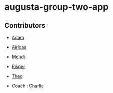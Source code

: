 # augusta-group-two-app

## Contributors

- [Adam]()
- [Airidas](https://github.com/Adaz99)
- [Mehdi]()
- [Risper](https://github.com/djava387)
- [Theo]()

- Coach : [Charlie](https://github.com/Charlie-robin)
